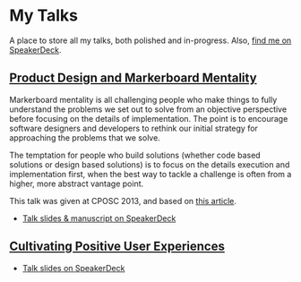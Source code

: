 # My Talks

A place to store all my talks, both polished and in-progress. Also, [find me on SpeakerDeck](https://speakerdeck.com/jglovier/).

## [Product Design and Markerboard Mentality](product-design-and-markerboard-mentality)

Markerboard mentality is all challenging people who make things to fully understand the problems we set out to solve from an objective perspective before focusing on the details of implementation. The point is to encourage software designers and developers to rethink our initial strategy for approaching the problems that we solve.

The temptation for people who build solutions (whether code based solutions or design based solutions) is to focus on the details execution and implementation first, when the best way to tackle a challenge is often from a higher, more abstract vantage point.

This talk was given at CPOSC 2013, and based on [this article](http://joelglovier.com/writing/2013/markerboard-mentality/).

- [Talk slides & manuscript on SpeakerDeck](https://speakerdeck.com/jglovier/product-design-and-markerboard-mentality)

## [Cultivating Positive User Experiences](cultivating-positive-user-experiences)

- [Talk slides on SpeakerDeck](https://speakerdeck.com/jglovier/cultivating-positive-user-experiences)

